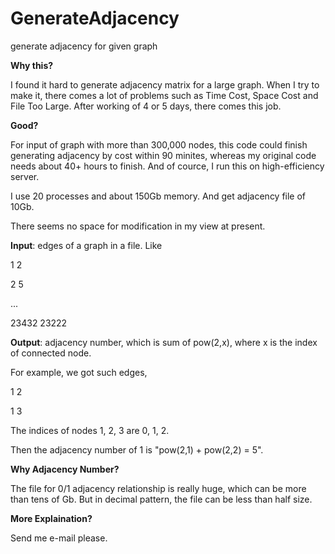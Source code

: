 # GenerateAdjacency
generate adjacency for given graph

**Why this?**

I found it hard to generate adjacency matrix for a large graph. When I try to make it, there comes a lot of problems such as Time Cost, Space Cost and File Too Large. After working of 4 or 5 days, there comes this job.

**Good?**

For input of graph with more than 300,000 nodes, this code could finish generating adjacency by cost within 90 minites, whereas my original code needs about 40+ hours to finish. And of cource, I run this on high-efficiency server.

I use 20 processes and about 150Gb memory. And get adjacency file of 10Gb.

There seems no space for modification in my view at present.

**Input**: edges of a graph in a file. Like

1 2

2 5

...

23432 23222

**Output**: adjacency number, which is sum of pow(2,x), where x is the index of connected node.

For example, we got such edges,

1 2

1 3

The indices of nodes 1, 2, 3 are 0, 1, 2.

Then the adjacency number of 1 is "pow(2,1) + pow(2,2) = 5".

**Why Adjacency Number?**

The file for 0/1 adjacency relationship is really huge, which can be more than tens of Gb. But in decimal pattern, the file can be less than half size.

**More Explaination?**

Send me e-mail please.
